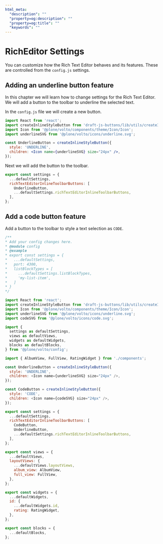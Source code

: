 ```yaml
---
html_meta:
  "description": ""
  "property=og:description": ""
  "property=og:title": ""
  "keywords": ""
---
```


# RichEditor Settings

You can customize how the Rich Text Editor behaves and its features. These are
controlled from the `config.js` settings.

## Adding an underline button feature

In this chapter we will learn how to change settings for the Rich Text Editor.
We will add a button to the toolbar to underline the selected text.

In the `config.js` file we will create a new button.

```jsx
import React from 'react';
import createInlineStyleButton from 'draft-js-buttons/lib/utils/createInlineStyleButton';
import Icon from '@plone/volto/components/theme/Icon/Icon';
import underlineSVG from '@plone/volto/icons/underline.svg';

const UnderlineButton = createInlineStyleButton({
  style: 'UNDERLINE',
  children: <Icon name={underlineSVG} size="24px" />,
});
```

Next we will add the button to the toolbar.

```js
export const settings = {
  ...defaultSettings,
  richTextEditorInlineToolbarButtons: [
    UnderlineButton,
    ...defaultSettings.richTextEditorInlineToolbarButtons,
  ],
};
```

## Add a code button feature

Add a button to the toolbar to style a text selection as `CODE`.

```js
/**
* Add your config changes here.
* @module config
* @example
* export const settings = {
*   ...defaultSettings,
*   port: 4300,
*   listBlockTypes = [
*     ...defaultSettings.listBlockTypes,
*     'my-list-item',
*   ]
* }
*/

import React from 'react';
import createInlineStyleButton from 'draft-js-buttons/lib/utils/createInlineStyleButton';
import Icon from '@plone/volto/components/theme/Icon/Icon';
import underlineSVG from '@plone/volto/icons/underline.svg';
import codeSVG from '@plone/volto/icons/code.svg';

import {
  settings as defaultSettings,
  views as defaultViews,
  widgets as defaultWidgets,
  blocks as defaultBlocks,
} from '@plone/volto/config';

import { AlbumView, FullView, RatingWidget } from './components';

const UnderlineButton = createInlineStyleButton({
  style: 'UNDERLINE',
  children: <Icon name={underlineSVG} size="24px" />,
});

const CodeButton = createInlineStyleButton({
  style: 'CODE',
  children: <Icon name={codeSVG} size="24px" />,
});

export const settings = {
  ...defaultSettings,
  richTextEditorInlineToolbarButtons: [
    CodeButton,
    UnderlineButton,
    ...defaultSettings.richTextEditorInlineToolbarButtons,
  ],
};

export const views = {
  ...defaultViews,
  layoutViews: {
    ...defaultViews.layoutViews,
    album_view: AlbumView,
    full_view: FullView,
  },
};

export const widgets = {
  ...defaultWidgets,
  id: {
    ...defaultWidgets.id,
    rating: RatingWidget,
  },
};

export const blocks = {
  ...defaultBlocks,
};
```
